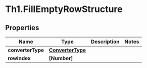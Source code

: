 # Th1.FillEmptyRowStructure

## Properties

Name | Type | Description | Notes
------------ | ------------- | ------------- | -------------
**converterType** | [**ConverterType**](ConverterType.md) |  | 
**rowIndex** | **[Number]** |  | 


